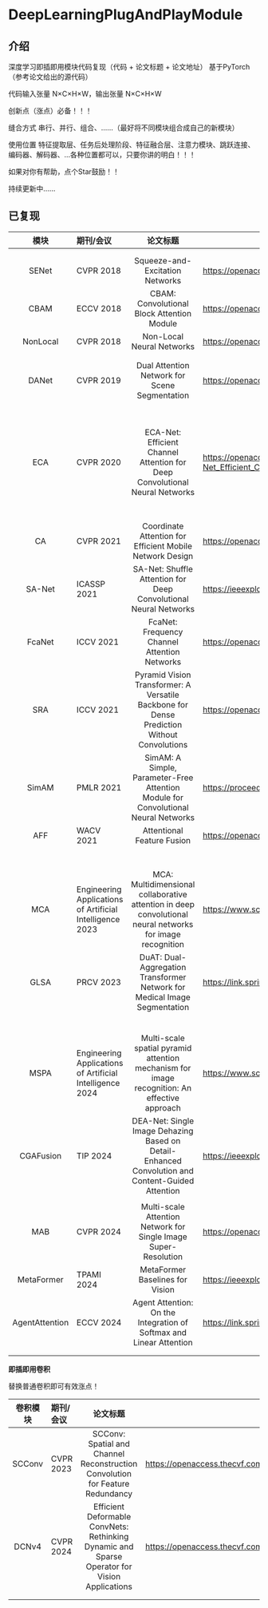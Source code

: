 # DeepLearningPlugAndPlayModule

## 介绍

深度学习即插即用模块代码复现（代码 + 论文标题 + 论文地址）  基于PyTorch（参考论文给出的源代码）

代码输入张量 N×C×H×W，输出张量 N×C×H×W

创新点（涨点）必备！！！

缝合方式       串行、并行、组合、......（最好将不同模块组合成自己的新模块）

使用位置       特征提取层、任务后处理阶段、特征融合层、注意力模块、跳跃连接、编码器、解码器、...各种位置都可以，只要你讲的明白！！！



如果对你有帮助，点个Star鼓励！！

持续更新中......





## 已复现

|       模块       | 期刊/会议                                                    |                           论文标题                           | 论文地址                                                     |
|:--------------:|:---------------------------------------------------------| :----------------------------------------------------------: | ------------------------------------------------------------ |
|                |                                                          |                                                              |                                                              |
|                |                                                          |                                                              |                                                              |
|     SENet      | CVPR 2018                                                |               Squeeze-and-Excitation Networks                | https://openaccess.thecvf.com/content_cvpr_2018/html/Hu_Squeeze-and-Excitation_Networks_CVPR_2018_paper.html |
|      CBAM      | ECCV 2018                                                |          CBAM: Convolutional Block Attention Module          | https://openaccess.thecvf.com/content_ECCV_2018/html/Sanghyun_Woo_Convolutional_Block_Attention_ECCV_2018_paper.html |
|    NonLocal    | CVPR 2018                                                |                  Non-Local Neural Networks                   | https://openaccess.thecvf.com/content_cvpr_2018/html/Wang_Non-Local_Neural_Networks_CVPR_2018_paper.html |
|                |                                                          |                                                              |                                                              |
|                |                                                          |                                                              |                                                              |
|     DANet      | CVPR 2019                                                |        Dual Attention Network for Scene Segmentation         | https://openaccess.thecvf.com/content_CVPR_2019/html/Fu_Dual_Attention_Network_for_Scene_Segmentation_CVPR_2019_paper.html |
|                |                                                          |                                                              |                                                              |
|                |                                                          |                                                              |                                                              |
|                |                                                          |                                                              |                                                              |
|                |                                                          |                                                              |                                                              |
|                |                                                          |                                                              |                                                              |
|                |                                                          |                                                              |                                                              |
|                |                                                          |                                                              |                                                              |
|                |                                                          |                                                              |                                                              |
|      ECA       | CVPR 2020                                                | ECA-Net: Efficient Channel Attention for Deep Convolutional Neural Networks | https://openaccess.thecvf.com/content_CVPR_2020/html/Wang_ECA-Net_Efficient_Channel_Attention_for_Deep_Convolutional_Neural_Networks_CVPR_2020_paper.html |
|                |                                                          |                                                              |                                                              |
|                |                                                          |                                                              |                                                              |
|                |                                                          |                                                              |                                                              |
|                |                                                          |                                                              |                                                              |
|                |                                                          |                                                              |                                                              |
|                |                                                          |                                                              |                                                              |
|                |                                                          |                                                              |                                                              |
|       CA       | CVPR 2021                                                |   Coordinate Attention for Efficient Mobile Network Design   | https://openaccess.thecvf.com/content/CVPR2021/html/Hou_Coordinate_Attention_for_Efficient_Mobile_Network_Design_CVPR_2021_paper.html |
|     SA-Net     | ICASSP 2021                                              | SA-Net: Shuffle Attention for Deep Convolutional Neural Networks | https://ieeexplore.ieee.org/abstract/document/9414568        |
|     FcaNet     | ICCV 2021                                                |         FcaNet: Frequency Channel Attention Networks         | https://openaccess.thecvf.com/content/ICCV2021/html/Qin_FcaNet_Frequency_Channel_Attention_Networks_ICCV_2021_paper.html |
|      SRA       | ICCV 2021                                                |        Pyramid Vision Transformer: A Versatile Backbone for Dense Prediction Without Convolutions                                                      |          https://openaccess.thecvf.com/content/ICCV2021/html/Wang_Pyramid_Vision_Transformer_A_Versatile_Backbone_for_Dense_Prediction_Without_ICCV_2021_paper.html                                                                                                                |
|     SimAM      | PMLR 2021                                                | SimAM: A Simple, Parameter-Free Attention Module for Convolutional Neural Networks | https://proceedings.mlr.press/v139/yang21o                   |
|      AFF       | WACV 2021                                                |                  Attentional Feature Fusion                  | https://openaccess.thecvf.com/content/WACV2021/html/Dai_Attentional_Feature_Fusion_WACV_2021_paper.html |
|                |                                                          |                                                              |                                                              |
|                |                                                          |                                                              |                                                              |
|                |                                                          |                                                              |                                                              |
|                |                                                          |                                                              |                                                              |
|                |                                                          |                                                              |                                                              |
|                |                                                          |                                                              |                                                              |
|                |                                                          |                                                              |                                                              |
|      MCA       | Engineering Applications of Artificial Intelligence 2023 | MCA: Multidimensional collaborative attention in deep convolutional neural networks for image recognition | https://www.sciencedirect.com/science/article/abs/pii/S0952197623012630 |
|      GLSA      | PRCV 2023                                                | DuAT: Dual-Aggregation Transformer Network for Medical Image Segmentation | https://link.springer.com/chapter/10.1007/978-981-99-8469-5_27?utm_source=chatgpt.com |
|                |                                                          |                                                              |                                                              |
|                |                                                          |                                                              |                                                              |
|                |                                                          |                                                              |                                                              |
|                |                                                          |                                                              |                                                              |
|                |                                                          |                                                              |                                                              |
|                |                                                          |                                                              |                                                              |
|      MSPA      | Engineering Applications of Artificial Intelligence 2024 | Multi-scale spatial pyramid attention mechanism for image recognition: An effective approach | https://www.sciencedirect.com/science/article/abs/pii/S0952197624004196 |
|   CGAFusion    | TIP 2024                                                 |         DEA-Net: Single Image Dehazing Based on Detail-Enhanced Convolution and Content-Guided Attention                                                     |                 https://ieeexplore.ieee.org/abstract/document/10411857                                             |
|                |                                                          |                                                              |                                                              |
|      MAB       | CVPR 2024                                                | Multi-scale Attention Network for Single Image Super-Resolution | https://openaccess.thecvf.com/content/CVPR2024W/NTIRE/html/Wang_Multi-scale_Attention_Network_for_Single_Image_Super-Resolution_CVPRW_2024_paper.html |
|   MetaFormer   | TPAMI 2024                                               |               MetaFormer Baselines for Vision                | https://ieeexplore.ieee.org/document/10304335                |
| AgentAttention | ECCV 2024                                                |        Agent Attention: On the Integration of Softmax and Linear Attention                                                      |        https://link.springer.com/chapter/10.1007/978-3-031-72973-7_8                                                      |
|                |                                                          |                                                              |                                                              |
|                |                                                          |                                                              |                                                              |





**即插即用卷积**

替换普通卷积即可有效涨点！

|  卷积模块  | 期刊/会议     |                           论文标题                           | 论文地址                                                     |
|:------:|:----------| :----------------------------------------------------------: | ------------------------------------------------------------ |
| SCConv | CVPR 2023 |      SCConv: Spatial and Channel Reconstruction Convolution for Feature Redundancy                                                                                         |          https://openaccess.thecvf.com/content/CVPR2023/html/Li_SCConv_Spatial_and_Channel_Reconstruction_Convolution_for_Feature_Redundancy_CVPR_2023_paper.html                                                                                                                                                      |
| DCNv4  | CVPR 2024 | Efficient Deformable ConvNets: Rethinking Dynamic and Sparse Operator for Vision Applications | https://openaccess.thecvf.com/content/CVPR2024/html/Xiong_Efficient_Deformable_ConvNets_Rethinking_Dynamic_and_Sparse_Operator_for_Vision_CVPR_2024_paper.html |
|    |  |                                                              |                                                              |
|        |           |                                                              |                                                              |

